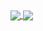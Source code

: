 <a href="https://github.com/anuraghazra/github-readme-stats">
  <img align="center" src="https://github-readme-stats.vercel.app/api/pin/?username=codemedic213515&repo=github-readme-stats" />
</a>
<a href="https://github.com/codemedic213515/convoychat">
  <img align="center" src="https://github-readme-stats.vercel.app/api/pin/?username=codemedic213515&repo=convoychat" />
</a>
